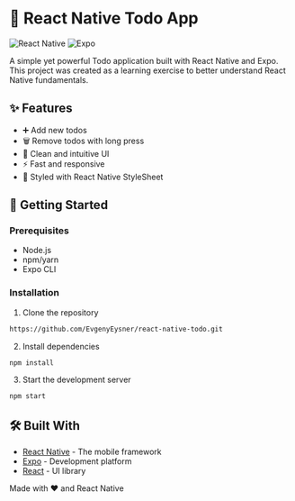 # 📱 React Native Todo App

![React Native](https://img.shields.io/badge/React_Native-0.71.8-blue.svg)
![Expo](https://img.shields.io/badge/Expo-48.0.18-black.svg)

A simple yet powerful Todo application built with React Native and Expo. This project was created as a learning exercise to better understand React Native fundamentals.

## ✨ Features

- ➕ Add new todos
- 🗑️ Remove todos with long press
- 📱 Clean and intuitive UI
- ⚡ Fast and responsive
- 🎨 Styled with React Native StyleSheet

## 🚀 Getting Started

### Prerequisites

- Node.js
- npm/yarn
- Expo CLI

### Installation

1. Clone the repository
```bash
https://github.com/EvgenyEysner/react-native-todo.git
```

2. Install dependencies
```bash
npm install
```

3. Start the development server
```bash
npm start
```

## 🛠️ Built With

- [React Native](https://reactnative.dev/) - The mobile framework
- [Expo](https://expo.dev/) - Development platform
- [React](https://reactjs.org/) - UI library


Made with ❤️ and React Native
